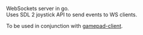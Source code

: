 WebSockets server in go.  
Uses SDL 2 joystick API to send events to WS clients.

To be used in conjunction with [gamepad-client](https://github.com/JosePedroDias/gamepad-client).
